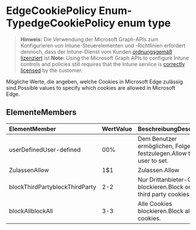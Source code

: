 # <a name="edgecookiepolicy-enum-type"></a><span data-ttu-id="a7efc-101">EdgeCookiePolicy Enum-Typ</span><span class="sxs-lookup"><span data-stu-id="a7efc-101">edgeCookiePolicy enum type</span></span>

> <span data-ttu-id="a7efc-102">**Hinweis:** Die Verwendung der Microsoft Graph-APIs zum Konfigurieren von Intune-Steuerelementen und -Richtlinien erfordert dennoch, dass der Intune-Dienst vom Kunden [ordnungsgemäß lizenziert](https://go.microsoft.com/fwlink/?linkid=839381) ist.</span><span class="sxs-lookup"><span data-stu-id="a7efc-102">**Note:** Using the Microsoft Graph APIs to configure Intune controls and policies still requires that the Intune service is [correctly licensed](https://go.microsoft.com/fwlink/?linkid=839381) by the customer.</span></span>

<span data-ttu-id="a7efc-103">Mögliche Werte, die angeben, welche Cookies in Microsoft Edge zulässig sind.</span><span class="sxs-lookup"><span data-stu-id="a7efc-103">Possible values to specify which cookies are allowed in Microsoft Edge.</span></span>
## <a name="members"></a><span data-ttu-id="a7efc-104">Elemente</span><span class="sxs-lookup"><span data-stu-id="a7efc-104">Members</span></span>
|<span data-ttu-id="a7efc-105">Element</span><span class="sxs-lookup"><span data-stu-id="a7efc-105">Member</span></span>|<span data-ttu-id="a7efc-106">Wert</span><span class="sxs-lookup"><span data-stu-id="a7efc-106">Value</span></span>|<span data-ttu-id="a7efc-107">Beschreibung</span><span class="sxs-lookup"><span data-stu-id="a7efc-107">Description</span></span>|
|:---|:---|:---|
|<span data-ttu-id="a7efc-108">userDefined</span><span class="sxs-lookup"><span data-stu-id="a7efc-108">User-defined</span></span>|<span data-ttu-id="a7efc-109">0</span><span class="sxs-lookup"><span data-stu-id="a7efc-109">0%</span></span>|<span data-ttu-id="a7efc-110">Dem Benutzer ermöglichen, Folgendes festzulegen.</span><span class="sxs-lookup"><span data-stu-id="a7efc-110">Allow the user to set.</span></span>|
|<span data-ttu-id="a7efc-111">Zulassen</span><span class="sxs-lookup"><span data-stu-id="a7efc-111">Allow</span></span>|<span data-ttu-id="a7efc-112">1</span><span class="sxs-lookup"><span data-stu-id="a7efc-112">$1</span></span>|<span data-ttu-id="a7efc-113">Zulassen.</span><span class="sxs-lookup"><span data-stu-id="a7efc-113">Allow</span></span>|
|<span data-ttu-id="a7efc-114">blockThirdParty</span><span class="sxs-lookup"><span data-stu-id="a7efc-114">blockThirdParty</span></span>|<span data-ttu-id="a7efc-115">2</span><span class="sxs-lookup"><span data-stu-id="a7efc-115">-2</span></span>|<span data-ttu-id="a7efc-116">Nur Drittanbieter-Cookies blockieren.</span><span class="sxs-lookup"><span data-stu-id="a7efc-116">Block only third party cookies.</span></span>|
|<span data-ttu-id="a7efc-117">blockAll</span><span class="sxs-lookup"><span data-stu-id="a7efc-117">blockAll</span></span>|<span data-ttu-id="a7efc-118">3</span><span class="sxs-lookup"><span data-stu-id="a7efc-118">-3</span></span>|<span data-ttu-id="a7efc-119">Alle Cookies blockieren.</span><span class="sxs-lookup"><span data-stu-id="a7efc-119">Block all cookies.</span></span>|



